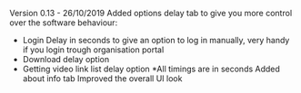 
Version 0.13 - 26/10/2019
Added options delay tab to give you more control over the software behaviour:
 - Login Delay in seconds to give an option to log in manually, very handy if you login trough organisation portal
 - Download delay option
 - Getting video link list delay option
*All timings are in seconds
Added about info tab
Improved the overall UI look
